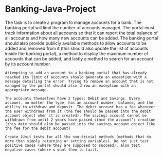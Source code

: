 # Banking-Java-Project
The task is to create a program to manage accounts for a bank.
The banking portal will limit the number of accounts managed. The portal must track information about all accounts so that it can report the total balance of all accounts and how many new accounts can be added. The banking portal should also provide publicly available methods to allow accounts to be added and removed from it (this should also update the list of accounts inside the banking portal), a method to display the maximum number of accounts that can be added, and lastly a method to search for an account by its account number.

	Attempting to add an account to a banking portal that has already reached its limit of accounts should generate an exception with a message detailing the error. Trying to remove an account that is not managed by the portal should also throw an exception with an appropriate message.

	The accounts themselves have 2 types: Debit and Savings. Every account, no matter the type, has an account number, balance, and the ability to withdraw and deposit. The debit account has a fee whenever the user withdraws from it (the fee should be passed into the debit account object when it is created). The savings account cannot be withdrawn from until 2 years have passed since the account’s creation (this date should also be passed into the savings account object like the fee for the debit account)

	Create JUnit tests for all the non-trivial methods (methods that do more than simply returning or setting variables). Do not just test positive cases (where they are supposed to succeed), also test negative cases (where u want them to fail).
